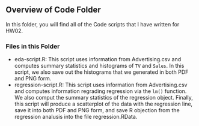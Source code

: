 ## Overview of Code Folder

In this folder, you will find all of the Code scripts that I have written for HW02.

### Files in this Folder

* eda-script.R: This script uses information from Advertising.csv and computes summary statistics and histograms of `TV` and `Sales`. In this script, we also save out the histograms that we generated in both PDF and PNG form.
* regression-script.R: This script uses information from Advertising.csv and computes information regrading regression via the `lm()` function. We also comput the summary statistics of the regression object. Finally, this script will produce a scatterplot of the data with the regression line, save it into both PDF and PNG form, and save R objection from the regression analusis into the file regression.RData.
